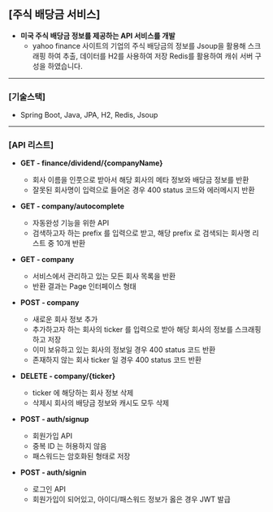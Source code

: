 ## [주식 배당금 서비스]
* __미국 주식 배당금 정보를 제공하는 API 서비스를 개발__
  * yahoo finance 사이트의 기업의 주식 배당금의 정보를 Jsoup을 활용해 스크래핑 하여 추출, 데이터를 H2를 사용하여 저장
 Redis를 활용하여 캐쉬 서버 구성을 하였습니다.
------------------
### [기술스택]
  * Spring Boot, Java, JPA, H2, Redis, Jsoup
------------------
### [API 리스트]
* __GET - finance/dividend/{companyName}__
  * 회사 이름을 인풋으로 받아서 해당 회사의 메타 정보와 배당금 정보를 반환
  * 잘못된 회사명이 입력으로 들어온 경우 400 status 코드와 에러메시지 반환

* __GET - company/autocomplete__
  * 자동완성 기능을 위한 API
  * 검색하고자 하는 prefix 를 입력으로 받고, 해당 prefix 로 검색되는 회사명 리스트 중 10개 반환

* __GET - company__
  * 서비스에서 관리하고 있는 모든 회사 목록을 반환
  * 반환 결과는 Page 인터페이스 형태

* __POST - company__
  * 새로운 회사 정보 추가
  * 추가하고자 하는 회사의 ticker 를 입력으로 받아 해당 회사의 정보를 스크래핑하고 저장
  * 이미 보유하고 있는 회사의 정보일 경우 400 status 코드 반환
  * 존재하지 않는 회사 ticker 일 경우 400 status 코드 반환

* __DELETE - company/{ticker}__
  * ticker 에 해당하는 회사 정보 삭제
  * 삭제시 회사의 배당금 정보와 캐시도 모두 삭제

* __POST - auth/signup__
  * 회원가입 API
  * 중복 ID 는 허용하지 않음
  * 패스워드는 암호화된 형태로 저장

* __POST - auth/signin__
  * 로그인 API
  * 회원가입이 되어있고, 아이디/패스워드 정보가 옳은 경우 JWT 발급
